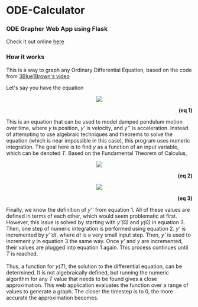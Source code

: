 
# ODE-Calculator

### ODE Grapher Web App using Flask
Check it out online [here](http://odecalculator.pythonanywhere.com)

### How it works
This is a way to graph any Ordinary Differential Equation, based on the code from [3Blue1Brown's video](https://www.youtube.com/watch?v=p_di4Zn4wz4)

Let's say you have the equation
<p style="text-align: center"><img src="https://latex.codecogs.com/svg.latex?y''=-0.5y'-4.9sin(y)"></p>
<p style="text-align: right"><b>(eq 1)</b></p>
This is an equation that can be used to model damped pendulum motion over time, where <i>y</i> is position, <i>y'</i> is velocity, and <i>y''</i> is acceleration.
Instead of attempting to use algebraic techniques and theorems to solve the equation (which is near impossible in this case), this program uses numeric integration.
The goal here is to find <i>y</i> as a function of an input variable, which can be denoted <i>T</i>. Based on the Fundamental Theorem of Calculus,
<p style="text-align: center"><img src="https://latex.codecogs.com/svg.latex?y(T)=\int_0^Ty'dt&plus;y(0)"></p>
<p style="text-align: right"><b>(eq 2)</b></p>
<p style="text-align: center"><img src="https://latex.codecogs.com/svg.latex?y'(T)=\int_0^Ty''dt&plus;y'(0)"></p>
<p style="text-align: right"><b>(eq 3)</b></p>
Finally, we know the definition of <i>y''</i> from equation 1. All of these values are defined in terms of each other, which would seem problematic at first.
However, this issue is solved by starting with <i>y'(0)</i> and <i>y(0)</i> in equation 3. Then, one step of numeric integration is performed using equation 2.
<i>y'</i> is incremented by <i>y''dt</i>, where <i>dt</i> is a very small input step. Then, <i>y'</i> is used to increment <i>y</i> in equation 3 the same way.
Once <i>y'</i> and <i>y</i> are incremented, their values are plugged into equation 1 again. This process continues until <i>T</i> is reached.
<br><br>
Thus, a function for <i>y(T)</i>, the solution to the differential equation, can be determined. It is not algebraically defined, but running the numeric algorithm for
any <i>T</i> value that needs to be found gives a close approximation. This web application evaluates the function over a range of values to generate a graph.
The closer the timestep is to 0, the more accurate the approximation becomes.
